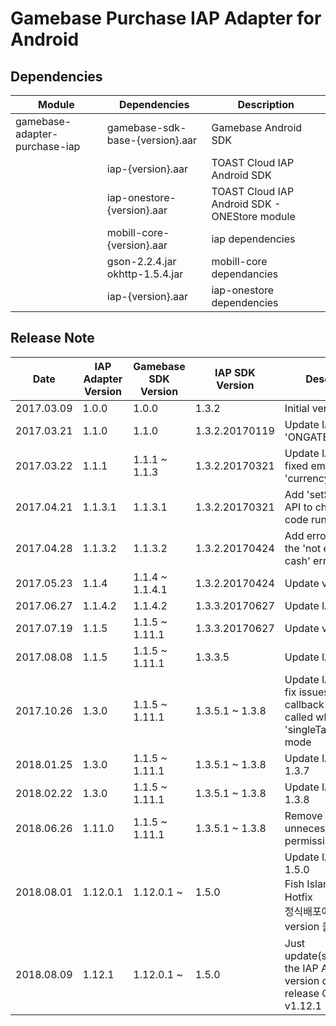 # Gamebase Purchase IAP Adapter for Android

## Dependencies

| Module | Dependencies | Description |
| ------- | ------------ | ----------- |
| gamebase-adapter-purchase-iap | gamebase-sdk-base-{version}.aar | Gamebase Android SDK |
| | iap-{version}.aar | TOAST Cloud IAP Android SDK |
| | iap-onestore-{version}.aar | TOAST Cloud IAP Android SDK - ONEStore module |
| | mobill-core-{version}.aar | iap dependencies |
| | gson-2.2.4.jar<br>okhttp-1.5.4.jar | mobill-core dependancies |
| | iap-{version}.aar | iap-onestore dependencies |

## Release Note

| Date | IAP Adapter Version | Gamebase SDK Version | IAP SDK Version | Description |
| --- | --- | --- | --- | --- |
| 2017.03.09 | 1.0.0 | 1.0.0 | 1.3.2 | Initial version |
| 2017.03.21 | 1.1.0 | 1.1.0 | 1.3.2.20170119 | Update IAP for the 'ONGATE' provider |
| 2017.03.22 | 1.1.1 | 1.1.1 ~ 1.1.3 | 1.3.2.20170321 | Update IAP for the fixed empty 'currency' issue |
| 2017.04.21 | 1.1.3.1 | 1.1.3.1 | 1.3.2.20170321 | Add 'setStoreCode' API to change store code runtime |
| 2017.04.28 | 1.1.3.2 | 1.1.3.2 | 1.3.2.20170424 | Add error code for the 'not enought cash' error |
| 2017.05.23 | 1.1.4   | 1.1.4 ~ 1.1.4.1 | 1.3.2.20170424 | Update version |
| 2017.06.27 | 1.1.4.2 | 1.1.4.2 | 1.3.3.20170627 | Update IAP SDK |
| 2017.07.19 | 1.1.5   | 1.1.5 ~ 1.11.1 | 1.3.3.20170627 | Update version |
| 2017.08.08 | 1.1.5   | 1.1.5 ~ 1.11.1 | 1.3.3.5 | Update IAP SDK |
| 2017.10.26 | 1.3.0   | 1.1.5 ~ 1.11.1 | 1.3.5.1 ~ 1.3.8 | Update IAP SDK to fix issues where callback does not called when 'singleTask' launch mode |
| 2018.01.25 | 1.3.0   | 1.1.5 ~ 1.11.1 | 1.3.5.1 ~ 1.3.8 | Update IAP SDK to 1.3.7 |
| 2018.02.22 | 1.3.0   | 1.1.5 ~ 1.11.1 | 1.3.5.1 ~ 1.3.8 | Update IAP SDK to 1.3.8 |
| 2018.06.26 | 1.11.0  | 1.1.5 ~ 1.11.1 | 1.3.5.1 ~ 1.3.8 | Remove unnecessary permissions |
| 2018.08.01 | 1.12.0.1  | 1.12.0.1 ~ | 1.5.0 | Update IAP SDK to 1.5.0 <br/> Fish Island 전달용 Hotfix <br/> 정식배포에는 patch version 을 올릴 것.|
| 2018.08.09 | 1.12.1  | 1.12.0.1 ~ | 1.5.0 | Just update(synchronize) the IAP Adapter version due to release Gamebase v1.12.1 |